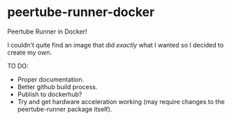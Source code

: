 # peertube-runner-docker
Peertube Runner in Docker!

I couldn't quite find an image that did *exactly* what I wanted so I decided to create my own.

TO DO:

- Proper documentation.
- Better github build process.
- Publish to dockerhub?
- Try and get hardware acceleration working (may require changes to the peertube-runner package itself).
